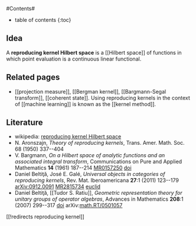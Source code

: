 
#Contents#
* table of contents
{:toc}

## Idea

A __reproducing kernel Hilbert space__ is a [[Hilbert space]] of functions in which point evaluation is a continuous linear functional. 

## Related pages

* [[projection measure]], [[Bergman kernel]], [[Bargmann-Segal transform]], [[coherent state]]. Using reproducing kernels in the context of [[machine learning]] is known as the [[kernel method]].

## Literature

* wikipedia: [reproducing kernel Hilbert space](https://en.wikipedia.org/wiki/Reproducing_kernel_Hilbert_space)
* N. Aronszajn, _Theory of reproducing kernels_, Trans. Amer. Math. Soc. 68 (1950) 337--404
* V. Bargmann, _On a Hilbert space of analytic functions and an associated integral transform_, Communications on Pure and Applied Mathematics __14__ (1961) 187--214 [MR0157250](https://www.ams.org/mathscinet-getitem?mr=157250) [doi](http://dx.doi.org/10.1002/cpa.3160140303)
* Daniel Belti&#355;&#259;, Jos&#233; E. Gal&#233;, _Universal objects in categories of reproducing kernels_, Rev. Mat. Iberoamericana __27__:1 (2011) 123--179 [arXiv:0912.0091](https://arxiv.org/abs/0912.0091) [MR2815734](https://www.ams.org/mathscinet-getitem?mr=2815734) [euclid](http://projecteuclid.org/euclid.rmi/1296828831) 
* Daniel Belti&#355;&#259;, [[Tudor S. Ratiu]], _Geometric representation theory for unitary groups of operator algebras_, Advances in Mathematics __208__:1 (2007) 299--317 [doi](https://doi.org/10.1016/j.aim.2006.02.009) arXiv:[math.RT/0501057](https://arxiv.org/abs/math/0501057)


    
[[!redirects reproducing kernel]]
